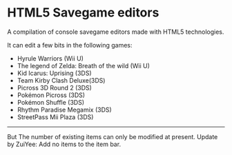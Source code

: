 # HTML5 Savegame editors
A compilation of console savegame editors made with HTML5 technologies.

It can edit a few bits in the following games:
 * Hyrule Warriors (Wii U)
 * The legend of Zelda: Breath of the wild (Wii U)
 * Kid Icarus: Uprising (3DS)
 * Team Kirby Clash Deluxe(3DS)
 * Picross 3D Round 2 (3DS)
 * Pokémon Picross (3DS)
 * Pokémon Shuffle (3DS)
 * Rhythm Paradise Megamix (3DS)
 * StreetPass Mii Plaza (3DS)
-----------------------------------
But The number of existing items can only be modified at present.
Update by ZuiYee:
	Add no items to the item bar.
